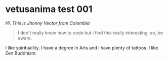 # vetusanima test 001 
*Hi. This is Jhonny Vector from Colombia*
> I don't really know how to code but i find this really interesting, so, be aware. 


I like spirituallity. I have a degree in Arts and i have plenty of tattoos. I like Zen Buddhism.
